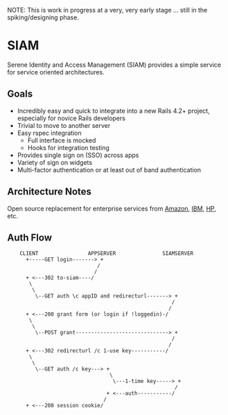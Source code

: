 NOTE:  This is work in progress at a very, very early stage ... still in the spiking/designing phase.

SIAM
====

Serene Identity and Access Management (SIAM) provides a simple service for service oriented architectures.

Goals
-----
- Incredibly easy and quick to integrate into a new Rails 4.2+ project, especially for novice Rails developers
- Trivial to move to another server
- Easy rspec integration
  - Full interface is mocked
  - Hooks for integration testing
- Provides single sign on (SSO) across apps
- Variety of sign on widgets
- Multi-factor authentication or at least out of band authentication


Architecture Notes
-------------------------

Open source replacement for enterprise services from [Amazon](http://aws.amazon.com/iam/), [IBM](http://www-935.ibm.com/services/us/en/it-services/security-services/identity-and-access-management-services/), [HP](http://www8.hp.com/us/en/business-services/it-services.html?compURI=1079088#.VBHWEy5dXGw), etc.

Auth Flow
---------
```
    CLIENT                APPSERVER               SIAMSERVER                 
      +-----GET login-------> +
                             /
                            /
      + <---302 to-siam----/
       \
        \
         \--GET auth \c appID and redirecturl-------> +
                                                     /
                                                    /
      + <---200 grant form (or login if !loggedin)-/
       \
        \
         \--POST grant------------------------------> +
                                                     /
                                                    /
      + <---302 redirecturl /c 1-use key-----------/
       \
        \
         \--GET auth /c key---> +
                                 \
                                  \---1-time key-----> +
                                                      /
                                + <---auth-----------/
                               /
      + <---200 session cookie/
```
